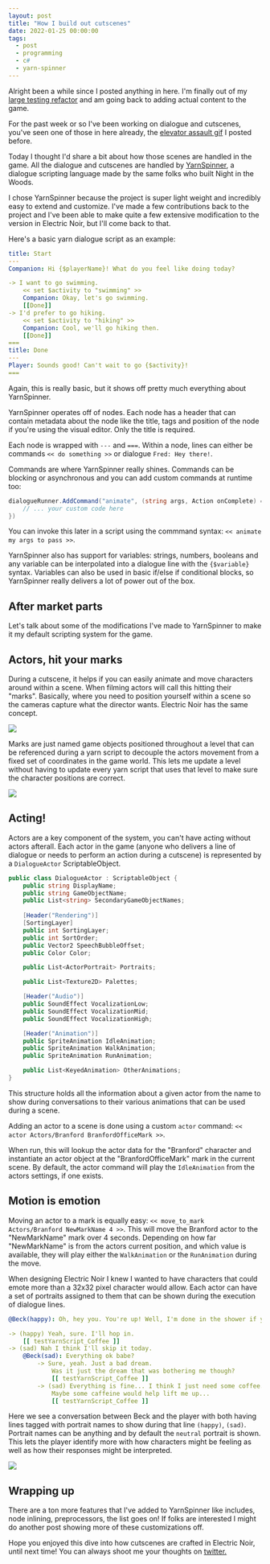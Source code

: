 ```yaml
---
layout: post
title: "How I build out cutscenes"
date: 2022-01-25 00:00:00
tags:
  - post
  - programming
  - c#
  - yarn-spinner
---
```


Alright been a while since I posted anything in here. I'm finally out of my [large testing refactor](/post/Adding-automated-tests-to-Electric-Noir/) and am going back to adding actual content to the game. 

For the past week or so I've been working on dialogue and cutscenes, you've seen one of those in here already, the [elevator assault gif](/post/elevator-assault) I posted before.

Today I thought I'd share a bit about how those scenes are handled in the game. All the dialogue and cutscenes are handled by [YarnSpinner](http://yarnspinner.dev), a dialogue scripting language made by the same folks who built Night in the Woods. 

I chose YarnSpinner because the project is super light weight and incredibly easy to extend and customize. I've made a few contributions back to the project and I've been able to make quite a few extensive modification to the version in Electric Noir, but I'll come back to that.

Here's a basic yarn dialogue script as an example:

```yaml
title: Start
---
Companion: Hi {$playerName}! What do you feel like doing today?

-> I want to go swimming.
    << set $activity to "swimming" >>
    Companion: Okay, let's go swimming.
    [[Done]]
-> I'd prefer to go hiking.
    << set $activity to "hiking" >>
    Companion: Cool, we'll go hiking then.
    [[Done]]
===
title: Done
---
Player: Sounds good! Can't wait to go {$activity}!
===
```

Again, this is really basic, but it shows off pretty much everything about YarnSpinner.

YarnSpinner operates off of nodes. Each node has a header that can contain metadata about the node like the title, tags and position of the node if you're using the visual editor. Only the title is required.

Each node is wrapped with `---` and `===`. Within a node, lines can either be commands `<< do something >>` or dialogue `Fred: Hey there!`.

Commands are where YarnSpinner really shines. Commands can be blocking or asynchronous and you can add custom commands at runtime too:

```csharp
dialogueRunner.AddCommand("animate", (string args, Action onComplete) => {
    // ... your custom code here
})
```

You can invoke this later in a script using the commmand syntax: `<< animate my args to pass >>`.

YarnSpinner also has support for variables: strings, numbers, booleans and any variable can be interpolated into a dialogue line with the `{$variable}` syntax. Variables can also be used in basic if/else if conditional blocks, so YarnSpinner really delivers a lot of power out of the box.

## After market parts

Let's talk about some of the modifications I've made to YarnSpinner to make it my default scripting system for the game.

## Actors, hit your marks

During a cutscene, it helps if you can easily animate and move characters around within a scene. When filming actors will call this hitting their "marks". Basically, where you need to position yourself within a scene so the cameras capture what the director wants. Electric Noir has the same concept.

<img src="/yarnspinner/marks.png" />

Marks are just named game objects positioned throughout a level that can be referenced during a yarn script to decouple the actors movement from a fixed set of coordinates in the game world. This lets me update a level without having to update every yarn script that uses that level to make sure the character positions are correct.

<img src="/yarnspinner/marks-in-level.png" />

## Acting!

Actors are a key component of the system, you can't have acting without actors afterall. Each actor in the game (anyone who delivers a line of dialogue or needs to perform an action during a cutscene) is represented by a `DialogueActor` ScriptableObject.

```csharp
public class DialogueActor : ScriptableObject {
    public string DisplayName;
    public string GameObjectName;
    public List<string> SecondaryGameObjectNames;
    
    [Header("Rendering")]
    [SortingLayer]
    public int SortingLayer;
    public int SortOrder;
    public Vector2 SpeechBubbleOffset;
    public Color Color;

    public List<ActorPortrait> Portraits;

    public List<Texture2D> Palettes;

    [Header("Audio")]
    public SoundEffect VocalizationLow;
    public SoundEffect VocalizationMid;
    public SoundEffect VocalizationHigh;

    [Header("Animation")]
    public SpriteAnimation IdleAnimation;
    public SpriteAnimation WalkAnimation;
    public SpriteAnimation RunAnimation;

    public List<KeyedAnimation> OtherAnimations;
}
```

This structure holds all the information about a given actor from the name to show during conversations to their various animations that can be used during a scene.

Adding an actor to a scene is done using a custom `actor` command: `<< actor Actors/Branford BranfordOfficeMark >>`.

When run, this will lookup the actor data for the "Branford" character and instantiate an actor object at the "BranfordOfficeMark" mark in the current scene. By default, the actor command will play the `IdleAnimation` from the actors settings, if one exists.

## Motion is emotion

Moving an actor to a mark is equally easy: `<< move_to_mark Actors/Branford NewMarkName 4 >>`. This will move the Branford actor to the "NewMarkName" mark over 4 seconds. Depending on how far "NewMarkName" is from the actors current position, and which value is available, they will play either the `WalkAnimation` or the `RunAnimation` during the move.

When designing Electric Noir I knew I wanted to have characters that could emote more than a 32x32 pixel character would allow. Each actor can have a set of portraits assigned to them that can be shown during the execution of dialogue lines.

```yaml
@Beck(happy): Oh, hey you. You're up! Well, I'm done in the shower if you're ready.

-> (happy) Yeah, sure. I'll hop in.
	[[ testYarnScript_Coffee ]]	
-> (sad) Nah I think I'll skip it today.
	@Beck(sad): Everything ok babe?
		-> Sure, yeah. Just a bad dream.
			Was it just the dream that was bothering me though?
			[[ testYarnScript_Coffee ]]	
		-> (sad) Everything is fine... I think I just need some coffee.
			Maybe some caffeine would help lift me up...
			[[ testYarnScript_Coffee ]]	
```

Here we see a conversation between Beck and the player with both having lines tagged with portrait names to show during that line `(happy)`, `(sad)`. Portrait names can be anything and by default the `neutral` portrait is shown. This lets the player identify more with how characters might be feeling as well as how their responses might be interpreted.

<img src="/yarnspinner/player-emotes.gif" />

## Wrapping up

There are a ton more features that I've added to YarnSpinner like includes, node inlining, preprocessors, the list goes on! If folks are interested I might do another post showing more of these customizations off.

Hope you enjoyed this dive into how cutscenes are crafted in Electric Noir, until next time! You can always shoot me your thoughts on [twitter.](https://www.twitter.com/codeimpossible)
